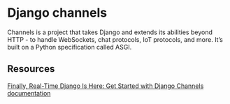 # Django channels

Channels is a project that takes Django and extends its abilities beyond HTTP - to handle WebSockets, chat protocols, IoT protocols, and more. It’s built on a Python specification called ASGI.


## Resources
[Finally, Real-Time Django Is Here: Get Started with Django Channels](https://blog.heroku.com/in_deep_with_django_channels_the_future_of_real_time_apps_in_django)
<br />
[documentation](https://channels.readthedocs.io/en/latest/index.html)
<br />


